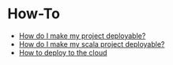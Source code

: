 <!--- next:make-deployable -->
How-To
======

 - [How do I make my project deployable?](make-deployable.md)
 - [How do I make my scala project deployable?](scala-deployable.md)
 - [How to deploy to the cloud](cloud-deployable.md)